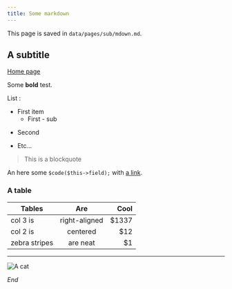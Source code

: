 ```yaml
---
title: Some markdown
---
```


This page is saved in `data/pages/sub/mdown.md`.

## A subtitle

[Home page](/home)

Some **bold** test.

List :

* First item
  * First - sub
- Second
+ Etc...

> This is a blockquote

An here some `$code($this->field);` with [a link](http://wikipedia.org).

### A table

| Tables        | Are           | Cool  |
| ------------- |:-------------:| -----:|
| col 3 is      | right-aligned | $1337 |
| col 2 is      | centered      |   $12 |
| zebra stripes | are neat      |    $1 |

---

![A cat](/cat.jpg)

*End*
